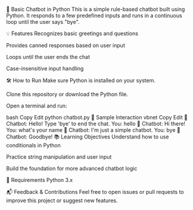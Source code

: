 🤖 Basic Chatbot in Python
This is a simple rule-based chatbot built using Python. It responds to a few predefined inputs and runs in a continuous loop until the user says "bye".

💡 Features
Recognizes basic greetings and questions

Provides canned responses based on user input

Loops until the user ends the chat

Case-insensitive input handling

🛠️ How to Run
Make sure Python is installed on your system.

Clone this repository or download the Python file.

Open a terminal and run:

bash
Copy
Edit
python chatbot.py
💬 Sample Interaction
vbnet
Copy
Edit
🤖 Chatbot: Hello! Type 'bye' to end the chat.
You: hello
🤖 Chatbot: Hi there!
You: what's your name
🤖 Chatbot: I'm just a simple chatbot.
You: bye
🤖 Chatbot: Goodbye!
📚 Learning Objectives
Understand how to use conditionals in Python

Practice string manipulation and user input

Build the foundation for more advanced chatbot logic

🔧 Requirements
Python 3.x

📬 Feedback & Contributions
Feel free to open issues or pull requests to improve this project or suggest new features.
